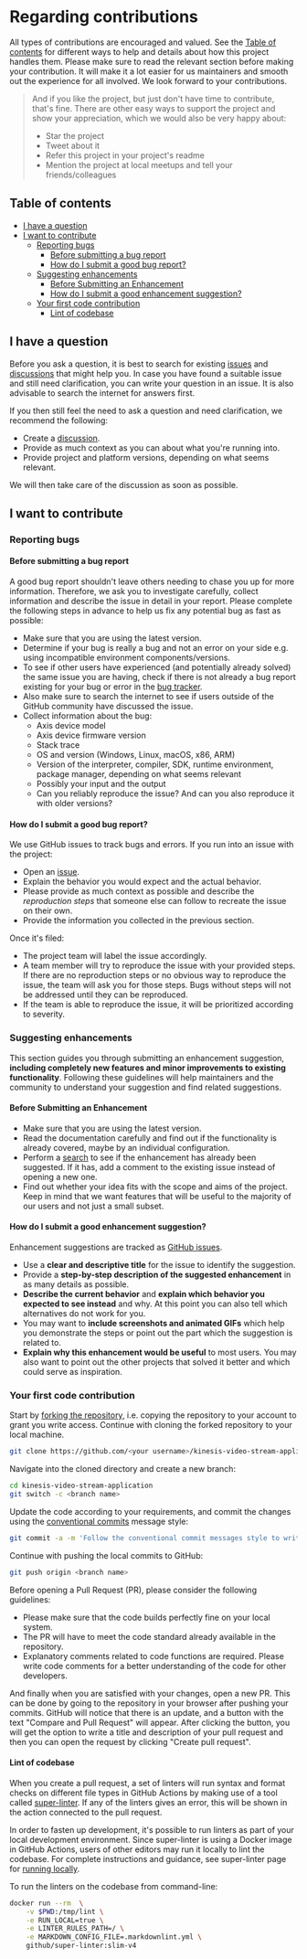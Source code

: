 <!-- omit in toc -->
# Regarding contributions

All types of contributions are encouraged and valued. See the [Table of contents](#table-of-contents) for different ways to help
and details about how this project handles them. Please make sure to read the relevant section before making your contribution.
It will make it a lot easier for us maintainers and smooth out the experience for all involved. We look forward to your
contributions.

> And if you like the project, but just don't have time to contribute, that's fine. There are other easy ways to support the
project and show your appreciation, which we would also be very happy about:
>
> - Star the project
> - Tweet about it
> - Refer this project in your project's readme
> - Mention the project at local meetups and tell your friends/colleagues

<!-- omit in toc -->
## Table of contents

- [I have a question](#i-have-a-question)
- [I want to contribute](#i-want-to-contribute)
    - [Reporting bugs](#reporting-bugs)
        - [Before submitting a bug report](#before-submitting-a-bug-report)
        - [How do I submit a good bug report?](#how-do-i-submit-a-good-bug-report)
    - [Suggesting enhancements](#suggesting-enhancements)
        - [Before Submitting an Enhancement](#before-submitting-an-enhancement)
        - [How do I submit a good enhancement suggestion?](#how-do-i-submit-a-good-enhancement-suggestion)
    - [Your first code contribution](#your-first-code-contribution)
        - [Lint of codebase](#lint-of-codebase)

## I have a question

Before you ask a question, it is best to search for existing [issues][issues] and [discussions][discussions] that might help you.
In case you have found a suitable issue and still need clarification, you can write your question in an issue. It is also
advisable to search the internet for answers first.

If you then still feel the need to ask a question and need clarification, we recommend the following:

- Create a [discussion][discussions_new].
- Provide as much context as you can about what you're running into.
- Provide project and platform versions, depending on what seems relevant.

We will then take care of the discussion as soon as possible.

## I want to contribute

### Reporting bugs

#### Before submitting a bug report

A good bug report shouldn't leave others needing to chase you up for more information. Therefore, we ask you to investigate
carefully, collect information and describe the issue in detail in your report. Please complete the following steps in advance to
help us fix any potential bug as fast as possible:

- Make sure that you are using the latest version.
- Determine if your bug is really a bug and not an error on your side e.g. using incompatible environment components/versions.
- To see if other users have experienced (and potentially already solved) the same issue you are having, check if there is not
already a bug report existing for your bug or error in the [bug tracker][issues_bugs].
- Also make sure to search the internet to see if users outside of the GitHub community have discussed the issue.
- Collect information about the bug:
    - Axis device model
    - Axis device firmware version
    - Stack trace
    - OS and version (Windows, Linux, macOS, x86, ARM)
    - Version of the interpreter, compiler, SDK, runtime environment, package manager, depending on what seems relevant
    - Possibly your input and the output
    - Can you reliably reproduce the issue? And can you also reproduce it with older versions?

#### How do I submit a good bug report?

We use GitHub issues to track bugs and errors. If you run into an issue with the project:

- Open an [issue][issues_new].
- Explain the behavior you would expect and the actual behavior.
- Please provide as much context as possible and describe the *reproduction steps* that someone else can follow to recreate the
issue on their own.
- Provide the information you collected in the previous section.

Once it's filed:

- The project team will label the issue accordingly.
- A team member will try to reproduce the issue with your provided steps. If there are no reproduction steps or no obvious way to
reproduce the issue, the team will ask you for those steps. Bugs without steps will not be addressed until they can be reproduced.
- If the team is able to reproduce the issue, it will be prioritized according to severity.

### Suggesting enhancements

This section guides you through submitting an enhancement suggestion, **including completely new features and minor improvements
to existing functionality**. Following these guidelines will help maintainers and the community to understand your suggestion and
find related suggestions.

#### Before Submitting an Enhancement

- Make sure that you are using the latest version.
- Read the documentation carefully and find out if the functionality is already covered, maybe by an individual configuration.
- Perform a [search][issues] to see if the enhancement has already been suggested. If it has, add a comment to the existing issue
instead of opening a new one.
- Find out whether your idea fits with the scope and aims of the project. Keep in mind that we want features that will be useful
to the majority of our users and not just a small subset.

#### How do I submit a good enhancement suggestion?

Enhancement suggestions are tracked as [GitHub issues][issues].

- Use a **clear and descriptive title** for the issue to identify the suggestion.
- Provide a **step-by-step description of the suggested enhancement** in as many details as possible.
- **Describe the current behavior** and **explain which behavior you expected to see instead** and why. At this point you can
also tell which alternatives do not work for you.
- You may want to **include screenshots and animated GIFs** which help you demonstrate the steps or point out the part which the
suggestion is related to.
- **Explain why this enhancement would be useful** to most users. You may also want to point out the other projects that solved
it better and which could serve as inspiration.

### Your first code contribution

Start by [forking the repository](https://docs.github.com/github/getting-started-with-github/fork-a-repo), i.e. copying the
repository to your account to grant you write access. Continue with cloning the forked repository to your local machine.

```sh
git clone https://github.com/<your username>/kinesis-video-stream-application.git
```

Navigate into the cloned directory and create a new branch:

```sh
cd kinesis-video-stream-application
git switch -c <branch name>
```

Update the code according to your requirements, and commit the changes using the
[conventional commits](https://www.conventionalcommits.org) message style:

```sh
git commit -a -m 'Follow the conventional commit messages style to write this message'
```

Continue with pushing the local commits to GitHub:

```sh
git push origin <branch name>
```

Before opening a Pull Request (PR), please consider the following guidelines:

- Please make sure that the code builds perfectly fine on your local system.
- The PR will have to meet the code standard already available in the repository.
- Explanatory comments related to code functions are required. Please write code comments for a better understanding of the code
for other developers.

And finally when you are satisfied with your changes, open a new PR. This can be done by going to the repository in your browser
after pushing your commits. GitHub will notice that there is an update, and a button with the text "Compare and Pull Request"
will appear. After clicking the button, you will get the option to write a title and description of your pull request and then
you can open the request by clicking "Create pull request".

#### Lint of codebase

When you create a pull request, a set of linters will run syntax and format checks on different file types in GitHub Actions by
making use of a tool called [super-linter](https://github.com/github/super-linter). If any of the linters gives an error, this
will be shown in the action connected to the pull request.

In order to fasten up development, it's possible to run linters as part of your local development environment. Since super-linter
is using a Docker image in GitHub Actions, users of other editors may run it locally to lint the codebase. For complete
instructions and guidance, see super-linter page for
[running locally](https://github.com/github/super-linter/blob/main/docs/run-linter-locally.md).

To run the linters on the codebase from command-line:

```sh
docker run --rm  \
    -v $PWD:/tmp/lint \
    -e RUN_LOCAL=true \
    -e LINTER_RULES_PATH=/ \
    -e MARKDOWN_CONFIG_FILE=.markdownlint.yml \
    github/super-linter:slim-v4
```

<!-- markdownlint-disable MD034 -->
[issues]: https://github.com/AxisCommunications/kinesis-video-stream-application/issues
[issues_new]: https://github.com/AxisCommunications/kinesis-video-stream-application/issues/new
[issues_bugs]: https://github.com/AxisCommunications/kinesis-video-stream-application/issues?q=label%3Abug
[discussions]: https://github.com/AxisCommunications/kinesis-video-stream-application/discussions
[discussions_new]: https://github.com/AxisCommunications/kinesis-video-stream-application/discussions/new
<!-- markdownlint-enable MD034 -->
